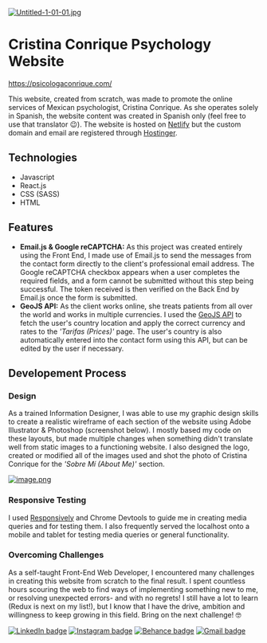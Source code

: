 [![Untitled-1-01-01.jpg](https://i.postimg.cc/3JTvjhYm/Untitled-1-01-01.jpg)](https://postimg.cc/Cdc5YWZx)

# Cristina Conrique Psychology Website

https://psicologaconrique.com/

This website, created from scratch, was made to promote the online services of Mexican psychologist, Cristina Conrique. As she operates solely in Spanish, the website content was created in Spanish only (feel free to use that translator :wink:). The website is hosted on [Netlify](https://www.netlify.com/) but the custom domain and email are registered through [Hostinger](https://www.hostinger.com/).

## Technologies
* Javascript
* React.js
* CSS (SASS)
* HTML

## Features
* **Email.js & Google reCAPTCHA:** As this project was created entirely using the Front End, I made use of Email.js to send the messages from the contact form directly to the client's professional email address. The Google reCAPTCHA checkbox appears when a user completes the required fields, and a form cannot be submitted without this step being successful. The token received is then verified on the Back End by Email.js once the form is submitted.
* **GeoJS API:** As the client works online, she treats patients from all over the world and works in multiple currencies. I used the [GeoJS API](https://geojs.io/) to fetch the user's country location and apply the correct currency and rates to the _'Tarifas (Prices)'_ page. The user's country is also automatically entered into the contact form using this API, but can be edited by the user if necessary.    

## Developement Process
### Design
As a trained Information Designer, I was able to use my graphic design skills to create a realistic wireframe of each section of the website using Adobe Illustrator & Photoshop (screenshot below). I mostly based my code on these layouts, but made multiple changes when something didn't translate well from static images to a functioning website. I also designed the logo, created or modified all of the images used and shot the photo of Cristina Conrique for the _'Sobre Mí (About Me)'_ section. 

[![image.png](https://i.postimg.cc/Y9bN82rh/image.png)](https://postimg.cc/r0Rtwktk)

### Responsive Testing
I used [Responsively](https://responsively.app/) and Chrome Devtools to guide me in creating media queries and for testing them. I also frequently served the localhost onto a mobile and tablet for testing media queries or general functionality.

### Overcoming Challenges
As a self-taught Front-End Web Developer, I encountered many challenges in creating this website from scratch to the final result. I spent countless hours scouring the web to find ways of implementing something new to me, or resolving unexpected errors- and with no regrets! I still have a lot to learn (Redux is next on my list!), but I know that I have the drive, ambition and willingness to keep growing in this field. Bring on the next challenge! :nerd_face:

[![LinkedIn badge](https://img.shields.io/badge/LinkedIn-0077B5?style=for-the-badge&logo=linkedin&logoColor=white)](https://www.linkedin.com/in/monique-blignaut-48173485) [![Instagram badge](https://img.shields.io/badge/Instagram-E4405F?style=for-the-badge&logo=instagram&logoColor=white)](https://www.instagram.com/monique.jaimee/) [![Behance badge](https://img.shields.io/badge/Behance-blue?style=for-the-badge&logo=behance)](https://www.behance.net/MoniqueBlignaut) [![Gmail badge](https://img.shields.io/badge/Gmail-D14836?style=for-the-badge&logo=gmail&logoColor=white)](mailto:moniblig@gmail.com) 